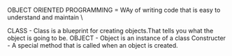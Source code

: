 OBJECT ORIENTED PROGRAMMING = WAy of writing code that is easy to understand and maintain \

CLASS  - Class is a blueprint for creating objects.That tells you what the object is going to be.
OBJECT - Object is an instance of a class
Constructer - A special method that is called when an object is created.